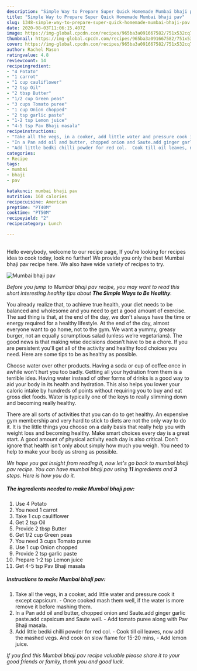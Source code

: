 ```yaml
---
description: "Simple Way to Prepare Super Quick Homemade Mumbai bhaji pav"
title: "Simple Way to Prepare Super Quick Homemade Mumbai bhaji pav"
slug: 1348-simple-way-to-prepare-super-quick-homemade-mumbai-bhaji-pav
date: 2020-08-03T11:06:15.407Z
image: https://img-global.cpcdn.com/recipes/965ba3a091667582/751x532cq70/mumbai-bhaji-pav-recipe-main-photo.jpg
thumbnail: https://img-global.cpcdn.com/recipes/965ba3a091667582/751x532cq70/mumbai-bhaji-pav-recipe-main-photo.jpg
cover: https://img-global.cpcdn.com/recipes/965ba3a091667582/751x532cq70/mumbai-bhaji-pav-recipe-main-photo.jpg
author: Rachel Mason
ratingvalue: 4.8
reviewcount: 14
recipeingredient:
- "4 Potato"
- "1 carrot"
- "1 cup cauliflower"
- "2 tsp Oil"
- "2 tbsp Butter"
- "1/2 cup Green peas"
- "3 cups Tomato puree"
- "1 cup Onion chopped"
- "2 tsp garlic paste"
- "1-2 tsp Lemon juice"
- "4-5 tsp Pav Bhaji masala"
recipeinstructions:
- "Take all the vegs, in a cooker, add little water and pressure cook it except capsicum. Once cooked mash them well, if the water is more remove it before mashing them."
- "In a Pan add oil and butter, chopped onion and Saute.add ginger garlic paste.add capsicum and Saute well. Add tomato puree along with Pav Bhaji masala."
- "Add little bedki chilli powder for red col.  Cook till oil leaves, now add the mashed vegs. And cook on slow flame for 15-20 mins, Add lemon juice."
categories:
- Recipe
tags:
- mumbai
- bhaji
- pav

katakunci: mumbai bhaji pav 
nutrition: 160 calories
recipecuisine: American
preptime: "PT40M"
cooktime: "PT50M"
recipeyield: "2"
recipecategory: Lunch

---
```

<br>
Hello everybody, welcome to our recipe page, If you're looking for recipes idea to cook today, look no further! We provide you only the best Mumbai bhaji pav recipe here. We also have wide variety of recipes to try.
<br>


![Mumbai bhaji pav](https://img-global.cpcdn.com/recipes/965ba3a091667582/751x532cq70/mumbai-bhaji-pav-recipe-main-photo.jpg)

<i>Before you jump to Mumbai bhaji pav recipe, you may want to read this short interesting healthy tips about <strong>The Simple Ways to Be Healthy</strong>.</i>

You already realize that, to achieve true health, your diet needs to be balanced and wholesome and you need to get a good amount of exercise. The sad thing is that, at the end of the day, we don't always have the time or energy required for a healthy lifestyle. At the end of the day, almost everyone want to go home, not to the gym. We want a yummy, greasy burger, not an equally scrumptious salad (unless we’re vegetarians). The good news is that making wise decisions doesn’t have to be a chore. If you are persistent you'll get all of the activity and healthy food choices you need. Here are some tips to be as healthy as possible.

Choose water over other products. Having a soda or cup of coffee once in awhile won't hurt you too badly. Getting all your hydration from them is a terrible idea. Having water instead of other forms of drinks is a good way to aid your body in its health and hydration. This also helps you lower your caloric intake by hundreds of points without requiring you to buy and eat gross diet foods. Water is typically one of the keys to really slimming down and becoming really healthy.

There are all sorts of activities that you can do to get healthy. An expensive gym membership and very hard to stick to diets are not the only way to do it. It is the little things you choose on a daily basis that really help you with weight loss and becoming healthy. Make smart choices every day is a great start. A good amount of physical activity each day is also critical. Don't ignore that health isn't only about simply how much you weigh. You need to help to make your body as strong as possible. 


<i>We hope you got insight from reading it, now let's go back to mumbai bhaji pav recipe. You can have mumbai bhaji pav using <strong>11</strong> ingredients and <strong>3</strong> steps. Here is how you do it.
</i>

##### The ingredients needed to make Mumbai bhaji pav:

1. Use 4 Potato
1. You need 1 carrot
1. Take 1 cup cauliflower
1. Get 2 tsp Oil
1. Provide 2 tbsp Butter
1. Get 1/2 cup Green peas
1. You need 3 cups Tomato puree
1. Use 1 cup Onion chopped
1. Provide 2 tsp garlic paste
1. Prepare 1-2 tsp Lemon juice
1. Get 4-5 tsp Pav Bhaji masala


##### Instructions to make Mumbai bhaji pav:

1. Take all the vegs, in a cooker, add little water and pressure cook it except capsicum. - Once cooked mash them well, if the water is more remove it before mashing them.
1. In a Pan add oil and butter, chopped onion and Saute.add ginger garlic paste.add capsicum and Saute well. - Add tomato puree along with Pav Bhaji masala.
1. Add little bedki chilli powder for red col.  - Cook till oil leaves, now add the mashed vegs. And cook on slow flame for 15-20 mins, - Add lemon juice.


<i>If you find this Mumbai bhaji pav recipe valuable please share it to your good friends or family, thank you and good luck.</i>
